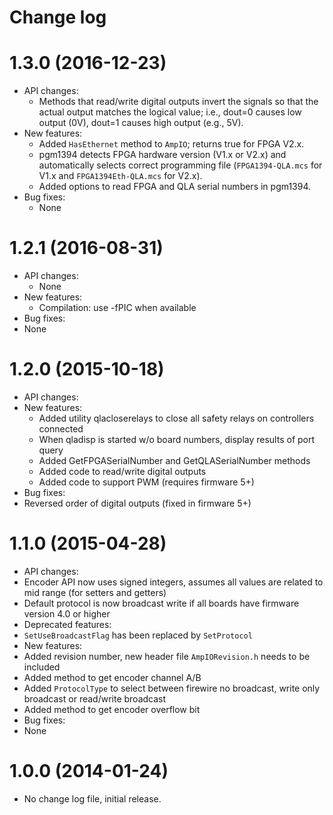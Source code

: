Change log
==========

1.3.0 (2016-12-23)
==================
* API changes:
  * Methods that read/write digital outputs invert the signals so that the actual output matches the logical value; i.e., dout=0 causes low output (0V), dout=1 causes high output (e.g., 5V).
* New features:
  * Added `HasEthernet` method to `AmpIO`; returns true for FPGA V2.x.
  * pgm1394 detects FPGA hardware version (V1.x or V2.x) and automatically selects correct programming file (`FPGA1394-QLA.mcs` for V1.x and `FPGA1394Eth-QLA.mcs` for V2.x).
  * Added options to read FPGA and QLA serial numbers in pgm1394.
* Bug fixes:
  * None

1.2.1 (2016-08-31)
==================
* API changes:
  * None
* New features:
  * Compilation: use -fPIC when available
* Bug fixes:
 * None

1.2.0 (2015-10-18)
==================
* API changes:
* New features:
  * Added utility qlacloserelays to close all safety relays on controllers connected
  * When qladisp is started w/o board numbers, display results of port query
  * Added GetFPGASerialNumber and GetQLASerialNumber methods
  * Added code to read/write digital outputs
  * Added code to support PWM (requires firmware 5+)
* Bug fixes:
 * Reversed order of digital outputs (fixed in firmware 5+)

1.1.0 (2015-04-28)
==================

* API changes:
 * Encoder API now uses signed integers, assumes all values are related to mid range (for setters and getters)
 * Default protocol is now broadcast write if all boards have firmware version 4.0 or higher
* Deprecated features:
 * `SetUseBroadcastFlag` has been replaced by `SetProtocol`
* New features:
 * Added revision number, new header file `AmpIORevision.h` needs to be included
 * Added method to get encoder channel A/B
 * Added `ProtocolType` to select between firewire no broadcast, write only broadcast or read/write broadcast
 * Added method to get encoder overflow bit
* Bug fixes:
 * None

1.0.0 (2014-01-24)
==================

* No change log file, initial release.
